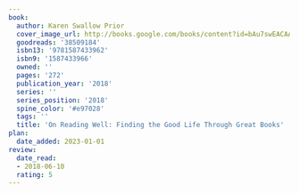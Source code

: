 ```yaml
---
book:
  author: Karen Swallow Prior
  cover_image_url: http://books.google.com/books/content?id=bAu7swEACAAJ&printsec=frontcover&img=1&zoom=1&source=gbs_api
  goodreads: '38509184'
  isbn13: '9781587433962'
  isbn9: '1587433966'
  owned: ''
  pages: '272'
  publication_year: '2018'
  series: ''
  series_position: '2018'
  spine_color: '#e97028'
  tags: ''
  title: 'On Reading Well: Finding the Good Life Through Great Books'
plan:
  date_added: 2023-01-01
review:
  date_read:
  - 2018-06-10
  rating: 5
---
```

